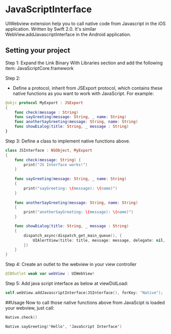 # JavaScriptInterface
UIWebview extension help you to call native code from Javascript in the iOS application.
Written by Swift 2.0. It's similar WebView.addJavascriptInterface in the Android application.

## Setting your project

Step 1: 
Expand the Link Binary With Libraries section and add the following item:
JavaScriptCore.framework

Step 2:
- Define a protocol, inherit from JSExport protocol, which contains these native functions as you want to work with JavaScript.
For example:

```swift
@objc protocol MyExport : JSExport
{
    func check(message : String)
    func sayGreeting(message: String, _ name: String)
    func anotherSayGreeting(message: String, name: String)
    func showDialog(title: String, _ message : String)
}
```

Step 3:
Define a class to implement native functions above.
```swift
class JSInterface : NSObject, MyExport
{
    func check(message: String) {
        print("JS Interface works!")
    }
    
    func sayGreeting(message: String, _ name: String)
    {
        print("sayGreeting: \(message): \(name)")
    }
    
    func anotherSayGreeting(message: String, name: String)
    {
        print("anotherSayGreeting: \(message): \(name)")
    }

    func showDialog(title: String, _ message : String)
    {
        dispatch_async(dispatch_get_main_queue(), {
            UIAlertView(title: title, message: message, delegate: nil, cancelButtonTitle: "OK").show()
        })
    }
}
```

Step 4:
Create an outlet to the webview in your view controller
```swift
@IBOutlet weak var webView : UIWebView!
```

Step 5: 
Add java script interface as below at viewDidLoad:
```swift
self.webView.addJavascriptInterface(JSInterface(), forKey: "Native");
```
##Usage
Now to call those native functions above from JavaScipt is loaded your webview, just call:

```swift
Native.check()

Native.sayGreeting('Hello', 'JavaScript Interface')

```





